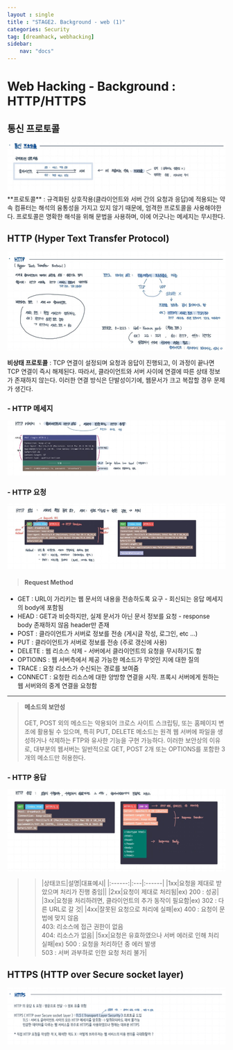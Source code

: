 ```yaml
---
layout : single
title : "STAGE2. Background - web (1)"
categories: Security
tag: [dreamhack, webhacking]
sidebar:
    nav: "docs"
---
```

# Web Hacking - Background : HTTP/HTTPS
##  통신 프로토콜
<img src = "/images/webbackground/1.jpg">
**프로토콜** : 규격화된 상호작용(클라이언트와 서버 간의 요청과 응답)에 적용되는 약속
컴퓨터는 해석의 융통성을 가지고 있지 않기 때문에, 엄격한 프로토콜을 사용해야한다. 프로토콜은 명확한 해석을 위해 문법을 사용하며, 이에 어긋나는 메세지는 무시한다.

## HTTP (Hyper Text Transfer Protocol)
<img src = "/images/webbackground/2-1.jpg"><br>

**비상태 프로토콜** : TCP 연결이 설정되며 요청과 응답이 진행되고, 이 과정이 끝나면 TCP 연결이 즉시 해제된다. 따라서, 클라이언트와 서버 사이에 연결에 따른 상태 정보가 존재하지 않는다. 이러한 연결 방식은 단발성이기에, 웹문서가 크고 복잡할 경우 문제가 생긴다.

### - HTTP 메세지
<img src = "/images/webbackground/2-2.jpg">

### - HTTP 요청
<img src = "/images/webbackground/2-3.jpg">

>#### Request Method
- GET : URL이 가리키는 웹 문서의 내용을 전송하도록 요구 - 회신되는 응답 메세지의 body에 포함됨
- HEAD : GET과 비슷하지만, 실제 문서가 아닌 문서 정보를 요청 - response body 존재하지 않음 header만 존재
- POST : 클라이언트가 서버로 정보를 전송 (게시글 작성, 로그인, etc ...)
- PUT : 클라이언트가 서버로 정보를 전송 (주로 갱신에 사용)
- DELETE : 웹 리소스 삭제 - 서버에서 클라이언트의 요청을 무시하기도 함
- OPTIOINS : 웹 서버측에서 제공 가능한 메소드가 무엇인 지에 대한 질의
- TRACE : 요청 리소스가 수신되는 경로를 보여줌
- CONNECT : 요청한 리소스에 대한 양방향 연결을 시작. 프록시 서버에게 원하는 웹 서버와의 중계 연결을 요청함

---

> **메소드의 보안성** <br><br>
> GET, POST 외의 메소드는 악용되어 크로스 사이트 스크립팅, 또는 홈페이지 변조에 활용될 수 있으며, 특히 PUT, DELETE 메소드는 원격 웹 서버에 파일을 생성하거나 삭제하는 FTP와 유사한 기능을 구현 가능하다. 이러한 보안상의 이유로, 대부분의 웹서버는 일반적으로 GET, POST 2개 또는 OPTIONS를 포함한 3개의 메소드만 허용한다.

### - HTTP 응답
<img src = "/images/webbackground/3.jpg">


>>|상태코드|설명|대표예시|
|:------:|:---|:------|
|1xx|요청을 제대로 받았으며 처리가 진행 중임||
|2xx|요청이 제대로 처리됨|ex) 200 : 성공|
|3xx|요청을 처리하려면, 클라이언트의 추가 동작이 필요함|ex) 302 : 다른 URL로 갈 것|
|4xx|잘못된 요청으로 처리에 실패|ex) 400 : 요청이 문법에 맞지 않음 <br> 403: 리소스에 접근 권한이 없음 <br> 404: 리소스가 없음|
|5xx|요청은 유효하였으나 서버 에러로 인해 처리 실패|ex) 500 : 요청을 처리하던 중 에러 발생 <br> 503 : 서버 과부하로 인한 요청 처리 불가|

## HTTPS (HTTP over Secure socket layer)
<img src = "/images/webbackground/4.jpg">
